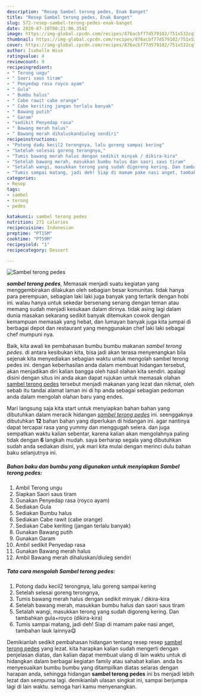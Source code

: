 ```yaml
---
description: "Resep Sambel terong pedes, Enak Banget"
title: "Resep Sambel terong pedes, Enak Banget"
slug: 572-resep-sambel-terong-pedes-enak-banget
date: 2020-07-10T00:21:06.354Z
image: https://img-global.cpcdn.com/recipes/876acbf77d579102/751x532cq70/sambel-terong-pedes-foto-resep-utama.jpg
thumbnail: https://img-global.cpcdn.com/recipes/876acbf77d579102/751x532cq70/sambel-terong-pedes-foto-resep-utama.jpg
cover: https://img-global.cpcdn.com/recipes/876acbf77d579102/751x532cq70/sambel-terong-pedes-foto-resep-utama.jpg
author: Isabelle Wise
ratingvalue: 4
reviewcount: 9
recipeingredient:
- " Terong ungu"
- " Saori saus tiram"
- " Penyedap rasa royco ayam"
- " Gula"
- " Bumbu halus"
- " Cabe rawit cabe orange"
- " Cabe keriting jangan terlalu banyak"
- " Bawang putih"
- " Garam"
- "sedikit Penyedap rasa"
- " Bawang merah halus"
- " Bawang merah dihaluskandiuleg sendiri"
recipeinstructions:
- "Potong dadu kecil2 terongnya, lalu goreng sampai kering"
- "Setelah selesai goreng terongnya,"
- "Tumis bawang merah halus dengan sedikit minyak / dikira-kira"
- "Setelah bawang merah, masukkan bumbu halus dan saori saus tiram"
- "Setalah wangi, masukkan terong yang sudah digoreng kering. Dan tambahkan gula+royco (dikira-kira)"
- "Tumis sampai matang, jadi deh! Siap di mamam pake nasi anget, tambahan lauk lainnya😋"
categories:
- Resep
tags:
- sambel
- terong
- pedes

katakunci: sambel terong pedes 
nutrition: 271 calories
recipecuisine: Indonesian
preptime: "PT15M"
cooktime: "PT59M"
recipeyield: "1"
recipecategory: Dessert

---
```



![Sambel terong pedes](https://img-global.cpcdn.com/recipes/876acbf77d579102/751x532cq70/sambel-terong-pedes-foto-resep-utama.jpg)

<b><i>sambel terong pedes</i></b>, Memasak menjadi suatu kegiatan yang menggembirakan dilakukan oleh sebagian besar komunitas. tidak hanya para perempuan, sebagian laki laki juga banyak yang tertarik dengan hobi ini. walau hanya untuk sekedar bersenang senang dengan teman atau memang sudah menjadi kesukaan dalam dirinya. tidak asing lagi dalam dunia masakan sekarang sedikit banyak ditemukan cowok dengan kemampuan memasak yang hebat, dan lumayan banyak juga kita jumpai di berbagai depot dan restaurant yang menggunakan chef laki laki sebagai chef mumpuni nya.



Baik, kita awali ke pembahasan bumbu bumbu makanan <i>sambel terong pedes</i>. di antara kesibukan kita, bisa jadi akan terasa menyenangkan bila sejenak kita menyediakan sebagian waktu untuk mengolah sambel terong pedes ini. dengan keberhasilan anda dalam membuat hidangan tersebut, akan menjadikan diri kalian bangga oleh hasil olahan kita sendiri. apalagi disini dengan situs ini anda akan dapat rujukan untuk memasak olahan <u>sambel terong pedes</u> tersebut menjadi makanan yang lezat dan nikmat, oleh sebab itu tandai alamat laman ini di hp anda sebagai sebagian pedoman anda dalam mengolah olahan baru yang endes.


Mari langsung saja kita start untuk menyiapkan bahan bahan yang dibutuhkan dalam meracik hidangan <u><i>sambel terong pedes</i></u> ini. seenggaknya dibutuhkan <b>12</b> bahan bahan yang diperlukan di hidangan ini. agar nantinya dapat tercapai rasa yang yummy dan menggugah selera. dan juga sempatkan waktu kalian sebentar, karena kalian akan mengolahnya paling tidak dengan <b>6</b> langkah mudah. saya berharap segala yang dibutuhkan sudah anda sediakan disini, yuk mari kita mulai dengan merinci dulu bahan baku selanjutnya ini.

<!--inarticleads1-->

##### Bahan baku dan bumbu yang digunakan untuk menyiapkan Sambel terong pedes:

1. Ambil  Terong ungu
1. Siapkan  Saori saus tiram
1. Gunakan  Penyedap rasa (royco ayam)
1. Sediakan  Gula
1. Sediakan  Bumbu halus
1. Sediakan  Cabe rawit (cabe orange)
1. Sediakan  Cabe keriting (jangan terlalu banyak)
1. Gunakan  Bawang putih
1. Gunakan  Garam
1. Ambil sedikit Penyedap rasa
1. Gunakan  Bawang merah halus
1. Ambil  Bawang merah dihaluskan/diuleg sendiri




<!--inarticleads2-->

##### Tata cara mengolah Sambel terong pedes:

1. Potong dadu kecil2 terongnya, lalu goreng sampai kering
1. Setelah selesai goreng terongnya,
1. Tumis bawang merah halus dengan sedikit minyak / dikira-kira
1. Setelah bawang merah, masukkan bumbu halus dan saori saus tiram
1. Setalah wangi, masukkan terong yang sudah digoreng kering. Dan tambahkan gula+royco (dikira-kira)
1. Tumis sampai matang, jadi deh! Siap di mamam pake nasi anget, tambahan lauk lainnya😋




Demikianlah sedikit pembahasan hidangan tentang resep resep <u>sambel terong pedes</u> yang lezat. kita harapkan kalian sudah mengerti dengan penjelasan diatas, dan kalian dapat membuat ulang di lain waktu untuk di hidangkan dalam berbagai kegiatan family atau sahabat kalian. anda bs menyesuaikan bumbu bumbu yang ditampilkan diatas selaras dengan harapan anda, sehingga hidangan <b>sambel terong pedes</b> ini bs menjadi lebih lezat dan sempurna lagi. demikianlah ulasan singkat ini, sampai berjumpa lagi di lain waktu. semoga hari kamu menyenangkan.
